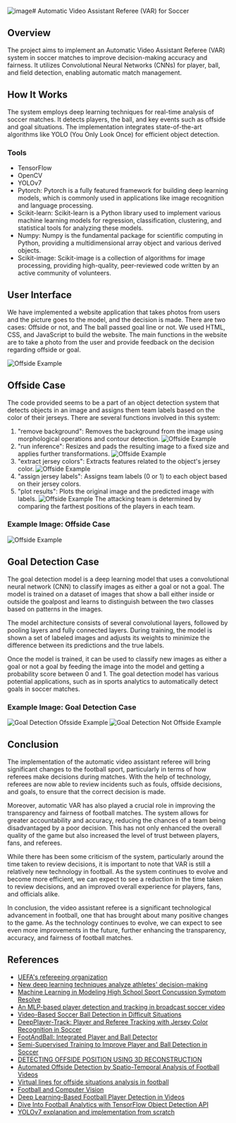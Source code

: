 ![image](https://github.com/Avatar2001/Automated-Assistant-Video-Referee-VAR-/assets/71982844/f565d74a-91d1-411c-84aa-4c8e03ea6948)# Automatic Video Assistant Referee (VAR) for Soccer

## Overview

The project aims to implement an Automatic Video Assistant Referee (VAR) system in soccer matches to improve decision-making accuracy and fairness. It utilizes Convolutional Neural Networks (CNNs) for player, ball, and field detection, enabling automatic match management.

## How It Works

The system employs deep learning techniques for real-time analysis of soccer matches. It detects players, the ball, and key events such as offside and goal situations. The implementation integrates state-of-the-art algorithms like YOLO (You Only Look Once) for efficient object detection.

### Tools

- TensorFlow
- OpenCV
- YOLOv7
- Pytorch: Pytorch is a fully featured framework for building deep learning models, which is commonly used in applications like image recognition and language processing.
- Scikit-learn: Scikit-learn is a Python library used to implement various machine learning models for regression, classification, clustering, and statistical tools for analyzing these models.
- Numpy: Numpy is the fundamental package for scientific computing in Python, providing a multidimensional array object and various derived objects.
- Scikit-image: Scikit-image is a collection of algorithms for image processing, providing high-quality, peer-reviewed code written by an active community of volunteers.

## User Interface

We have implemented a website application that takes photos from users and the picture goes to the model, and the decision is made. There are two cases: Offside or not, and The ball passed goal line or not. We used HTML, CSS, and JavaScript to build the website. The main functions in the website are to take a photo from the user and provide feedback on the decision regarding offside or goal.

![Offside Example](![image](https://github.com/Avatar2001/Automated-Assistant-Video-Referee-VAR-/assets/71982844/afa0cd95-700c-47da-9d46-898d9ce2265c))

## Offside Case

The code provided seems to be a part of an object detection system that detects objects in an image and assigns them team labels based on the color of their jerseys. There are several functions involved in this system:

1. "remove background": Removes the background from the image using morphological operations and contour detection.
![Offside Example](![image](https://github.com/Avatar2001/Automated-Assistant-Video-Referee-VAR-/assets/71982844/99e9182c-2a70-445f-90f0-97ca22eeafab))
2. "run inference": Resizes and pads the resulting image to a fixed size and applies further transformations.
![Offside Example](![image](https://github.com/Avatar2001/Automated-Assistant-Video-Referee-VAR-/assets/71982844/99e9182c-2a70-445f-90f0-97ca22eeafab))
3. "extract jersey colors": Extracts features related to the object's jersey color.
![Offside Example](![image](https://github.com/Avatar2001/Automated-Assistant-Video-Referee-VAR-/assets/71982844/c86cf8b0-905b-4db5-a497-5860d2b010c7))
4. "assign jersey labels": Assigns team labels (0 or 1) to each object based on their jersey colors.
5. "plot results": Plots the original image and the predicted image with labels.
![Offside Example](![image](https://github.com/Avatar2001/Automated-Assistant-Video-Referee-VAR-/assets/71982844/8780ad7e-4f64-4cf8-a256-e058fa1c51c2))
The attacking team is determined by comparing the farthest positions of the players in each team.

### Example Image: Offside Case
![Offside Example](![image](https://github.com/Avatar2001/Automated-Assistant-Video-Referee-VAR-/assets/71982844/9c56e16d-6778-444a-a2c5-dc24f2630116))

## Goal Detection Case

The goal detection model is a deep learning model that uses a convolutional neural network (CNN) to classify images as either a goal or not a goal. The model is trained on a dataset of images that show a ball either inside or outside the goalpost and learns to distinguish between the two classes based on patterns in the images.

The model architecture consists of several convolutional layers, followed by pooling layers and fully connected layers. During training, the model is shown a set of labeled images and adjusts its weights to minimize the difference between its predictions and the true labels.

Once the model is trained, it can be used to classify new images as either a goal or not a goal by feeding the image into the model and getting a probability score between 0 and 1. The goal detection model has various potential applications, such as in sports analytics to automatically detect goals in soccer matches.

### Example Image: Goal Detection Case
![Goal Detection Ofsside Example](![image](https://github.com/Avatar2001/Automated-Assistant-Video-Referee-VAR-/assets/71982844/a87a2403-4904-4a35-823f-2cffd2c19a10))
![Goal Detection Not Offside Example](![image](https://github.com/Avatar2001/Automated-Assistant-Video-Referee-VAR-/assets/71982844/8ca1451d-f7b1-42aa-b89f-220dfba8a4ab))

## Conclusion

The implementation of the automatic video assistant referee will bring significant changes to the football sport, particularly in terms of how referees make decisions during matches. With the help of technology, referees are now able to review incidents such as fouls, offside decisions, and goals, to ensure that the correct decision is made.

Moreover, automatic VAR has also played a crucial role in improving the transparency and fairness of football matches. The system allows for greater accountability and accuracy, reducing the chances of a team being disadvantaged by a poor decision. This has not only enhanced the overall quality of the game but also increased the level of trust between players, fans, and referees.

While there has been some criticism of the system, particularly around the time taken to review decisions, it is important to note that VAR is still a relatively new technology in football. As the system continues to evolve and become more efficient, we can expect to see a reduction in the time taken to review decisions, and an improved overall experience for players, fans, and officials alike.

In conclusion, the video assistant referee is a significant technological advancement in football, one that has brought about many positive changes to the game. As the technology continues to evolve, we can expect to see even more improvements in the future, further enhancing the transparency, accuracy, and fairness of football matches.

## References

- [UEFA's refereeing organization]([#](https://www.marca.com/en/football/international-football/2018/03/03/5a9ac695268e3e265d8b45af.html))
- [New deep learning techniques analyze athletes' decision-making]([#](https://www.sciencedaily.com/releases/2017/03/170306092708.htm))
- [Machine Learning in Modeling High School Sport Concussion Symptom Resolve]([#](https://journals.lww.com/acsm-msse/Fulltext/2019/07000/Machine_Learning_in_Modeling_High_School_Sport.2.aspx))
- [An MLP-based player detection and tracking in broadcast soccer video](#)
- [Video-Based Soccer Ball Detection in Difficult Situations](#)
- [DeepPlayer-Track: Player and Referee Tracking with Jersey Color Recognition in Soccer](#)
- [FootAndBall: Integrated Player and Ball Detector](#)
- [Semi-Supervised Training to Improve Player and Ball Detection in Soccer](#)
- [DETECTING OFFSIDE POSITION USING 3D RECONSTRUCTION](#)
- [Automated Offside Detection by Spatio-Temporal Analysis of Football Videos](#)
- [Virtual lines for offside situations analysis in football](#)
- [Football and Computer Vision](#)
- [Deep Learning-Based Football Player Detection in Videos](#)
- [Dive Into Football Analytics with TensorFlow Object Detection API](#)
- [YOLOv7 explanation and implementation from scratch](#)
